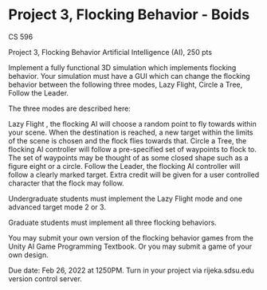 # Project 3, Flocking Behavior - Boids
CS 596 

Project 3, Flocking Behavior Artificial Intelligence (AI),  250 pts

 

Implement a fully functional 3D simulation which implements flocking behavior. Your simulation must have a GUI which can change the flocking behavior between the following three modes, Lazy Flight, Circle a Tree, Follow the Leader.

 

The three modes are described here:

Lazy Flight , the flocking AI will choose a random point to fly towards within your scene. When the destination is reached, a new target within the limits of the scene is chosen and the flock flies towards that.
Circle a Tree, the flocking AI controller will follow a pre-specified set of waypoints to flock to. The set of waypoints may be thought of as some closed shape such as a figure eight or a circle.
Follow the Leader, the flocking AI controller will follow a clearly marked target. Extra credit will be given for a user controlled character that the flock may follow.
 

Undergraduate students must implement the Lazy Flight mode and one advanced target mode 2 or 3.

Graduate students must implement all three flocking behaviors.

 

You may submit your own version of the flocking behavior games from the Unity AI Game Programming Textbook. Or you may submit a game of your own design. 

Due date: Feb 26,  2022 at 1250PM. Turn in your project via rijeka.sdsu.edu version control server. 
